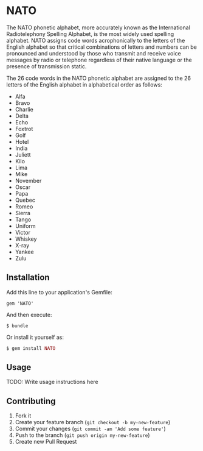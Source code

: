 # NATO

The NATO phonetic alphabet, more accurately known as the International
Radiotelephony Spelling Alphabet, is the most widely used spelling
alphabet. NATO assigns code words acrophonically to the letters of the 
English alphabet so that critical combinations of letters and numbers 
can be pronounced and understood by those who transmit and receive 
voice messages by radio or telephone regardless of their native 
language or the presence of transmission static.

The 26 code words in the NATO phonetic alphabet are assigned to the 26
letters of the English alphabet in alphabetical order as follows:

* Alfa
* Bravo
* Charlie
* Delta
* Echo
* Foxtrot
* Golf
* Hotel
* India
* Juliett
* Kilo
* Lima
* Mike
* November
* Oscar
* Papa
* Quebec
* Romeo
* Sierra
* Tango
* Uniform
* Victor
* Whiskey
* X-ray
* Yankee
* Zulu

## Installation

Add this line to your application's Gemfile:

```
gem 'NATO'
```

And then execute:

```
$ bundle
```

Or install it yourself as:

```ruby
$ gem install NATO
```

## Usage

TODO: Write usage instructions here

## Contributing

1. Fork it
2. Create your feature branch (`git checkout -b my-new-feature`)
3. Commit your changes (`git commit -am 'Add some feature'`)
4. Push to the branch (`git push origin my-new-feature`)
5. Create new Pull Request
